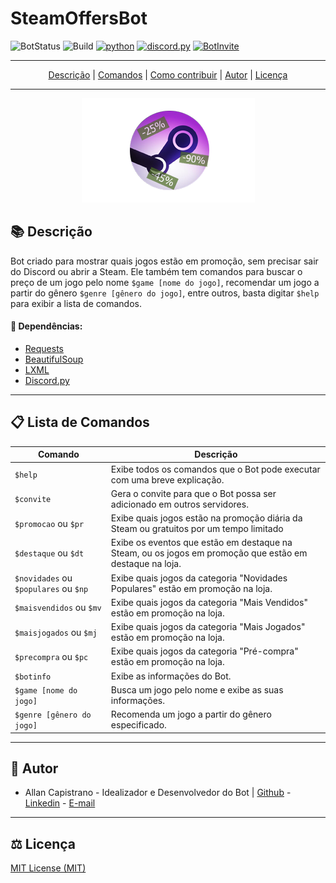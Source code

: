 # SteamOffersBot
![BotStatus](https://img.shields.io/badge/status-online-success) ![Build](https://img.shields.io/badge/build-passing-success) [![python](https://img.shields.io/badge/python-3.9.0-informational?logo=python)](https://www.python.org/) [![discord.py](https://img.shields.io/badge/discord.py-1.5.1-informational?logo=discord)](https://pypi.org/project/discord.py/) [![BotInvite](https://img.shields.io/badge/Convite_para_Discord-48568a?logo=discord)](https://discord.com/oauth2/authorize?client_id=714852360241020929&scope=bot&permissions=485440)

------------

<p align="center">
  <a href="#-descrição">Descrição</a> |
  <a href="#-lista-de-comandos">Comandos</a> |
  <a href="#-contribuições">Como contribuir</a> |
  <a href="#-autor">Autor</a> |
  <a href="#%EF%B8%8F-licença">Licença</a>
</p>

------------

<p align="center">
  <img src="assets/SteamOS_Logo_Edit.png">
</p>

## 📚 Descrição ##

Bot criado para mostrar quais jogos estão em promoção, sem precisar sair do Discord ou abrir a Steam. Ele também tem comandos para buscar o preço de um jogo pelo nome `$game [nome do jogo]`, recomendar um jogo a partir do gênero `$genre [gênero do jogo]`, entre outros, basta digitar `$help` para exibir a lista de comandos.

#### 🔗 Dependências: ####
- [Requests](https://pypi.org/project/requests/)
- [BeautifulSoup](https://pypi.org/project/beautifulsoup4/)
- [LXML](https://pypi.org/project/lxml/)
- [Discord.py](https://pypi.org/project/discord.py/)

------------

## 📋 Lista de Comandos ##
Comando | Descrição
------- | ---------
`$help` | Exibe todos os comandos que o Bot pode executar com uma breve explicação.
`$convite` | Gera o convite para que o Bot possa ser adicionado em outros servidores.
`$promocao` ou `$pr` | Exibe quais jogos estão na promoção diária da Steam ou gratuitos por um tempo limitado
`$destaque` ou `$dt` | Exibe os eventos que estão em destaque na Steam, ou os jogos em promoção que estão em destaque na loja.
`$novidades` ou `$populares` ou `$np` | Exibe quais jogos da categoria "Novidades Populares" estão em promoção na loja.
`$maisvendidos` ou `$mv` | Exibe quais jogos da categoria "Mais Vendidos" estão em promoção na loja.
`$maisjogados` ou `$mj` | Exibe quais jogos da categoria "Mais Jogados" estão em promoção na loja.
`$precompra` ou `$pc` | Exibe quais jogos da categoria "Pré-compra" estão em promoção na loja.
`$botinfo` | Exibe as informações do Bot.
`$game [nome do jogo]` | Busca um jogo pelo nome e exibe as suas informações.
`$genre [gênero do jogo]` | Recomenda um jogo a partir do gênero especificado.

------------

## 📌 Autor ##
- Allan Capistrano - Idealizador e Desenvolvedor do Bot | [Github](https://github.com/AllanCapistrano) - [Linkedin](https://www.linkedin.com/in/allancapistrano/) - [E-mail](https://mail.google.com/mail/u/0/?view=cm&fs=1&tf=1&source=mailto&to=asantos@ecomp.uefs.br)

------------

## ⚖️ Licença ##
[MIT License (MIT)](https://github.com/AllanCapistrano/SteamOffersBot/blob/master/LICENSE)
